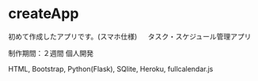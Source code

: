 # createApp
初めて作成したアプリです。(スマホ仕様)
　
タスク・スケジュール管理アプリ

制作期間：２週間
個人開発

HTML, Bootstrap, Python(Flask), SQlite, Heroku, fullcalendar.js
